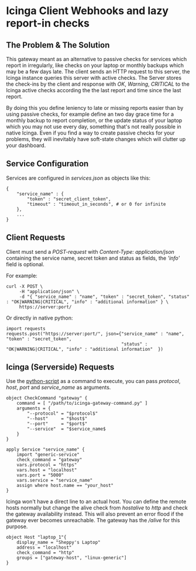 # Icinga Client Webhooks and lazy report-in checks
## The Problem & The Solution

This gateway meant as an alternative to passive checks for services which report in irregularly, like checks on your laptop or monthly backups which may be a few days late. The client sends an HTTP request to this server, the Icinga instance queries this server with active checks. The Server stores the check-ins by the client and response with *OK*, *Warning*, *CRITICAL* to the Icinga active checks according the the last report and time since the last report.

By doing this you define leniency to late or missing reports easier than by using passive checks, for example define an two day grace time for a monthly backup to report completion, or the update status of your laptop which you may not use every day, something that's not really possible in native Icinga. Even if you find a way to create passive checks for your problems, they will inevitably have soft-state changes which will clutter up your dashboard.

## Service Configuration
Services are configured in *services.json* as objects like this:

    {
        "service_name" : {
            "token" : "secret_client_token",
            "timeout" : "timeout_in_seconds", # or 0 for infinite
        },
        ...
    }

## Client Requests
Client must send a *POST-request* with *Content-Type: application/json* containing the service name, secret token and status as fields, the *'info'* field is optional.

For example:

    curl -X POST \
         -H "application/json" \
         -d "{ "service_name" : "name", "token" : "secret_token", "status" : "OK|WARNING|CRITICAL", "info" : "additional information" } \
         https://server:port/
         
Or directly in native python:

    import requests
    requests.post("https://server:port/", json={"service_name" : "name", "token" : "secret_token",
                                                "status" : "OK|WARNING|CRITICAL", "info" : "additional information"  })

## Icinga (Serverside) Requests
Use the [python-script]() as a command to execute, you can pass *protocol*, *host*, *port* and *service\_name* as arguments.

    object CheckCommand "gateway" {
        command = [ "/path/to/icinga-gateway-command.py" ]
        arguments = {
            "--protocol" = "$protocol$"
            "--host"     = "$host$"
            "--port"     = "$port$"
            "--service"  = "$service_name$
        }
    }

    apply Service "service_name" {
        import "generic-service"
        check_command = "gateway"
        vars.protocol = "https"
        vars.host = "localhost"
        vars.port = "5000"
        vars.service = "service_name"
        assign where host.name == "your_host"
    }

Icinga won't have a direct line to an actual host. You can define the remote hosts normally but change the alive check from *hostalive* to *http* and check the gateway availability instead. This will also prevent an error flood if the gateway ever becomes unreachable. The gateway has the */alive* for this purpose.

    object Host "laptop_1"{
        display_name = "Sheppy's Laptop"
        address = "localhost"
        check_command = "http"
        groups = ["gateway-host", "linux-generic"]
    }


